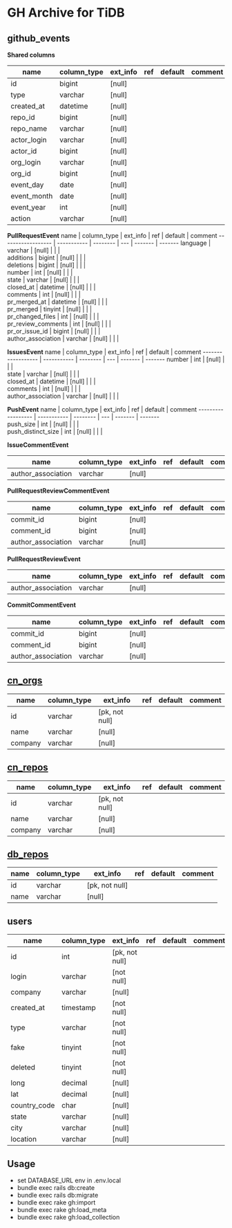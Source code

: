 # GH Archive for TiDB


## github_events


**Shared columns**

name               | column_type | ext_info | ref | default | comment
------------------ | ----------- | -------- | --- | ------- | -------
id                 | bigint      | [null]   |     |         |        
type               | varchar     | [null]   |     |         |        
created_at         | datetime    | [null]   |     |         |        
repo_id            | bigint      | [null]   |     |         |        
repo_name          | varchar     | [null]   |     |         | 
actor_login        | varchar     | [null]   |     |         |       
actor_id           | bigint      | [null]   |     |         | 
org_login          | varchar     | [null]   |     |         |        
org_id             | bigint      | [null]   |     |         |            
event_day          | date        | [null]   |     |         |        
event_month        | date        | [null]   |     |         | 
event_year         | int         | [null]   |     |         |   
action             | varchar     | [null]   |     |         |  


        
**PullRequestEvent**
name               | column_type | ext_info | ref | default | comment
------------------ | ----------- | -------- | --- | ------- | -------
language           | varchar     | [null]   |     |         |        
additions          | bigint      | [null]   |     |         |        
deletions          | bigint      | [null]   |     |         |              
number             | int         | [null]   |     |         |        
state              | varchar     | [null]   |     |         |        
closed_at          | datetime    | [null]   |     |         |        
comments           | int         | [null]   |     |         |        
pr_merged_at       | datetime    | [null]   |     |         |        
pr_merged          | tinyint     | [null]   |     |         |        
pr_changed_files   | int         | [null]   |     |         |        
pr_review_comments | int         | [null]   |     |         |        
pr_or_issue_id     | bigint      | [null]   |     |         |           
author_association | varchar     | [null]   |     |         |  



**IssuesEvent**
name               | column_type | ext_info | ref | default | comment
------------------ | ----------- | -------- | --- | ------- | -------
number             | int         | [null]   |     |         |        
state              | varchar     | [null]   |     |         |        
closed_at          | datetime    | [null]   |     |         |    
comments           | int         | [null]   |     |         |    
author_association | varchar     | [null]   |     |         |   


**PushEvent**
name               | column_type | ext_info | ref | default | comment
------------------ | ----------- | -------- | --- | ------- | -------      
push_size          | int         | [null]   |     |         |        
push_distinct_size | int         | [null]   |     |         |        

**IssueCommentEvent**

name               | column_type | ext_info | ref | default | comment
------------------ | ----------- | -------- | --- | ------- | ------- 
author_association | varchar     | [null]   |     |         |   

**PullRequestReviewCommentEvent**

name               | column_type | ext_info | ref | default | comment
------------------ | ----------- | -------- | --- | ------- | -------
commit_id          | bigint      | [null]   |     |         |        
comment_id         | bigint      | [null]   |     |         |       
author_association | varchar     | [null]   |     |         |    


**PullRequestReviewEvent**

name               | column_type | ext_info | ref | default | comment
------------------ | ----------- | -------- | --- | ------- | ------- 
author_association | varchar     | [null]   |     |         |   

**CommitCommentEvent**

name               | column_type | ext_info | ref | default | comment
------------------ | ----------- | -------- | --- | ------- | ------- 
commit_id          | bigint      | [null]   |     |         |        
comment_id         | bigint      | [null]   |     |         |       
author_association | varchar     | [null]   |     |         |   
      

## [cn_orgs](https://github.com/hooopo/gharchive/blob/main/meta/orgs/cn_orgs.yml)



name    | column_type | ext_info       | ref | default | comment
------- | ----------- | -------------- | --- | ------- | -------
id      | varchar     | [pk, not null] |     |         |        
name    | varchar     | [null]         |     |         |        
company | varchar     | [null]         |     |         |        

## [cn_repos](https://github.com/hooopo/gharchive/blob/main/meta/repos/cn_repos.yml)



name    | column_type | ext_info       | ref | default | comment
------- | ----------- | -------------- | --- | ------- | -------
id      | varchar     | [pk, not null] |     |         |        
name    | varchar     | [null]         |     |         |        
company | varchar     | [null]         |     |         |        

## [db_repos](https://github.com/hooopo/gharchive/blob/main/meta/repos/db_repos.yml)



name | column_type | ext_info       | ref | default | comment
---- | ----------- | -------------- | --- | ------- | -------
id   | varchar     | [pk, not null] |     |         |        
name | varchar     | [null]         |     |         |        

     

## users



name         | column_type | ext_info       | ref | default | comment
------------ | ----------- | -------------- | --- | ------- | -------
id           | int         | [pk, not null] |     |         |        
login        | varchar     | [not null]     |     |         |        
company      | varchar     | [null]         |     |         |        
created_at   | timestamp   | [not null]     |     |         |        
type         | varchar     | [not null]     |     |         |        
fake         | tinyint     | [not null]     |     |         |        
deleted      | tinyint     | [not null]     |     |         |        
long         | decimal     | [null]         |     |         |        
lat          | decimal     | [null]         |     |         |        
country_code | char        | [null]         |     |         |        
state        | varchar     | [null]         |     |         |        
city         | varchar     | [null]         |     |         |        
location     | varchar     | [null]         |     |         |        



## Usage

* set DATABASE_URL env in .env.local
* bundle exec rails db:create
* bundle exec rails db:migrate
* bundle exec rake gh:import
* bundle exec rake gh:load_meta
* bundle exec rake gh:load_collection
